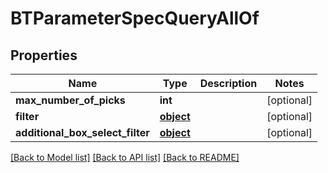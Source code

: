 # BTParameterSpecQueryAllOf

## Properties
Name | Type | Description | Notes
------------ | ------------- | ------------- | -------------
**max_number_of_picks** | **int** |  | [optional] 
**filter** | [**object**](.md) |  | [optional] 
**additional_box_select_filter** | [**object**](.md) |  | [optional] 

[[Back to Model list]](../README.md#documentation-for-models) [[Back to API list]](../README.md#documentation-for-api-endpoints) [[Back to README]](../README.md)


